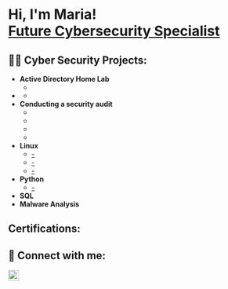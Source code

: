 <h1>Hi, I'm Maria! <br/><a href="(https://github.com/mph-cyber)">Future Cybersecurity Specialist</a>

<h2>👨‍💻 Cyber Security Projects:</h2>

- <b>Active Directory Home Lab</b>
  - []()
- <b></b>
  - []()
- <b>Conducting a security audit</b>
  - []()
  - []()
  - []()
  - []()
- <b>Linux</b>
  - [-]()
  - [-]()
  - [-]()
- <b>Python</b>
  - [-]()
- <b>SQL</b>
- <b>Malware Analysis</b>

<h2>Certifications:</h2>


<h2> 🤳 Connect with me:</h2>


[<img align="left" alt="MariaH | LinkedIn" width="22px" src="https://cdn.jsdelivr.net/npm/simple-icons@v3/icons/linkedin.svg" />][linkedin]



[linkedin]: https://www.linkedin.com/in/mariamph/

<!--
**joshmadakor1/joshmadakor1** is a ✨ _special_ ✨ repository because its `README.md` (this file) appears on your GitHub profile.

Here are some ideas to get you started:

- 🔭 I’m currently working on ...
- 🌱 I’m currently learning ...
- 👯 I’m looking to collaborate on ...
- 🤔 I’m looking for help with ...
- 💬 Ask me about ...
- 📫 How to reach me: ...
- 😄 Pronouns: ...
- ⚡ Fun fact: ...
-->
